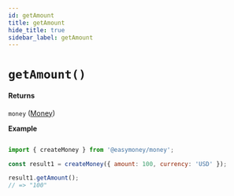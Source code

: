 ```yaml
---
id: getAmount
title: getAmount
hide_title: true
sidebar_label: getAmount
---
```


# `getAmount()`

#### Returns

`money` ([Money](Description.md#money))


**Example**

```js

import { createMoney } from '@easymoney/money';

const result1 = createMoney({ amount: 100, currency: 'USD' });

result1.getAmount();
// => "100"

```